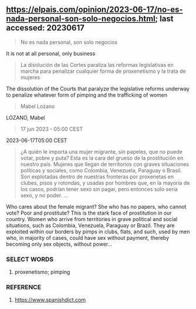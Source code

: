 ## https://elpais.com/opinion/2023-06-17/no-es-nada-personal-son-solo-negocios.html; last accessed: 20230617

> No es nada personal, son solo negocios

It is not at all personal, only business  

> La disolución de las Cortes paraliza las reformas legislativas en marcha para penalizar cualquier forma de proxenetismo y la trata de mujeres

The dissolution of the Courts that paralyze the legislative reforms underway to penalize whatever form of pimping and the trafficking of women

> Mabel Lozano

LOZANO, Mabel

> 17 jun 2023 - 05:00 CEST

2023-06-17T05:00 CEST

> ¿A quién le importa una mujer migrante, sin papeles, que no puede votar, pobre y puta? Esta es la cara del grueso de la prostitución en nuestro país. Mujeres que llegan de territorios con graves situaciones políticas y sociales, como Colombia, Venezuela, Paraguay o Brasil. Son explotadas dentro de nuestras fronteras por proxenetas en clubes, pisos y rotondas, y usadas por hombres que, en la mayoría de los casos, podrían tener sexo sin pagar, pero entonces solo sería sexo, y no poder. ...

Who cares about the female migrant? She who has no papers, who cannot vote? Poor and prostitute? This is the stark face of prostitution in our country. Women who arrive from territories in grave political and social situations, such as Colombia, Venezuela, Paraguay or Brazil. They are exploited within our borders by pimps in clubs, flats, and such, used by men who, in majority of cases, could have sex without payment, thereby becoming only sex objects, without power...

### SELECT WORDS

1) proxenetismo; pimping

### REFERENCE

1) https://www.spanishdict.com
